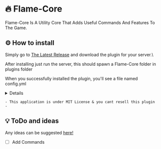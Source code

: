 # 🔥 Flame-Core
Flame-Core Is A Utility Core That Adds Useful Commands And Features To The Game.

## ⚙ How to install
Simply go to [The Latest Release](https://github.com/Flame-Development/Flame-Core/releases/latest) and download the plugin for your server.\

After installing just run the server, this should spawn a Flame-Core folder in plugins folder

When you successfully installed the plugin, you'll see a file named config.yml

<details>

1. Download the plugin 
1. Run the server
1. Edit configuration values 
1. Enjoy!

</details>

```
- This application is under MIT License & you cant resell this plugin -
```


## 💡 ToDo and ideas
Any ideas can be suggested [here!](https://github.com/Flame-Development/Flame-Core/discussions/categories/ideas)
 - [ ] Add Commands
